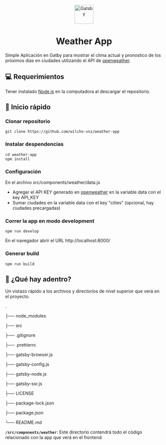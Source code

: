 <p  align="center">
<a  href="https://www.gatsbyjs.org">
<img  alt="Gatsby"  src="https://www.gatsbyjs.org/monogram.svg"  width="60"  />
</a>
</p>
<h1  align="center">
Weather App
</h1>

  

Simple Aplicación en Gatby para mostrar el clima actual y pronostico de los próximos días en ciudades utilizando el API de [openweather](https://openweathermap.org/).

## 💻 Requerimientos

Tener instalado [Node.js](https://nodejs.org/es/) en la computadora al descargar el repositorio.
  

## 🚀 Inicio rápido

### Clonar repositorio

```shell
git clone https://github.com/wilcho-vnz/weather-app
```

### Instalar despendencias
```shell
cd weather-app
npm install
```

### Configuración
En el archivo src/components/weather/data.js
- Agregar el API KEY generado en [openweather](https://openweathermap.org/) en la variable data con el key API_KEY
- Sumar ciudades en la variable data con el key "cities" (opcional, hay ciudades precargadas)

### Correr la app en modo development
```shell
npm run develop
```
En el navegador abrir el URL
http://localhost:8000/

### Generar build
```shell
npm run build
```



## 🧐 ¿Qué hay adentro?

Un vistazo rápido a los archivos y directorios de nivel superior que verá en el proyecto.

.

├── node_modules

├── src

├── .gitignore

├── .prettierrc

├── gatsby-browser.js

├── gatsby-config.js

├── gatsby-node.js

├── gatsby-ssr.js

├── LICENSE

├── package-lock.json

├── package.json

└── README.md

  

**`/src/components/weather`**: Este directorio contendrá todo el código relacionado con la app que verá en el frontend.

  
